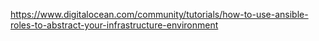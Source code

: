 https://www.digitalocean.com/community/tutorials/how-to-use-ansible-roles-to-abstract-your-infrastructure-environment
